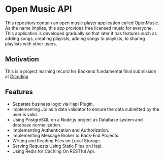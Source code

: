 # Open Music API
This repository contain an open music player application called OpenMusic. As the name implies, this app provides free licensed music for everyone.
This application is developed gradually so that later it has features such as adding songs, creating playlists, adding songs to playlists, to sharing playlists with other users.

## Motivation
This is a project learning record for Backend fundamental final submission at [Dicoding](https://www.dicoding.com/academies/271)

## Features
- Separate business logic via Hapi Plugin.
- implementing Joi as a data validator to ensure the data submitted by the user is valid.
- Using PostgreSQL on a Node.js project as Database system and database normalization.
- Implementing Authentication and Authorization.
- Implementing Message Broker to Back-End Projects.
- Writing and Reading Files on Local Storage.
- Serving Requests Using Static Files on Hapi.
- Using Redis for Caching On RESTful Api.
